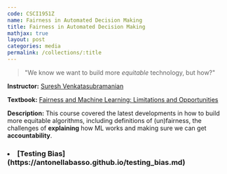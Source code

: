 ```yaml
---
code: CSCI1951Z 
name: Fairness in Automated Decision Making 
title: Fairness in Automated Decision Making
mathjax: true
layout: post
categories: media
permalink: /collections/:title
---
```


> "We know we want to build more *equitable* technology, but how?"

<script src="https://cdnjs.cloudflare.com/ajax/libs/mathjax/2.7.5/MathJax.js?config=TeX-AMS_CHTML.js"></script>

**Instructor:** [Suresh Venkatasubramanian](https://vivo.brown.edu/display/suresh)

**Textbook:** [Fairness and Machine Learning: Limitations and Opportunities](https://fairmlbook.org/)

**Description:** This course covered the latest developments in how to build more equitable algorithms, including definitions of (un)fairness, the challenges of **explaining** how ML works and making sure we can get **accountability**.

<h3>
  <li>
    [Testing Bias](https://antonellabasso.github.io/testing_bias.md)
  </li> 
</h3>
